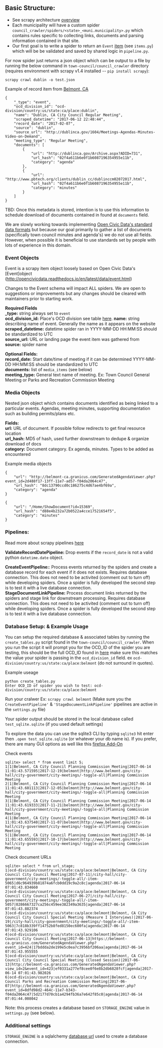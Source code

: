 ## Basic Structure:
* See scrapy architecture [overview](https://doc.scrapy.org/en/1.2/topics/architecture.html)
* Each municipality will have a custom spider `council_crawler/spiders/<state>_<muni.municipality>.py` which contains rules specific to collecting links, documents and parsing information contained in that site.
* Our first goal is to write a spider to return an `Event` [item](https://doc.scrapy.org/en/latest/topics/items.html) (see `items.py`) which will be be validated and saved by shared logic in `pipeline.py`.

For now spider just returns a json object which can be output to a file by running the below command in `town-council/council_crawler` directory (requires environment with scrapy v1.4 installed -- `pip install scrapy`):

`scrapy crawl dublin -o test.json`

Example of record item from [Belmont, CA](http://www.belmont.gov/city-hall/city-government/city-meetings/-toggle-all/-npage-2)

```
{
    "_type": "event",
    "ocd_division_id": "ocd-division/country:us/state:ca/place:dublin",
    "name": "Dublin, CA City Council Regular Meeting",
    "scraped_datetime": "2017-06-12 22:48:44",
    "record_date": "2017-02-07",
    "source": "dublin",
    "source_url": "http://dublinca.gov/1604/Meetings-Agendas-Minutes-Video-on-Demand",
    "meeting_type": "Regular Meeting",
    "documents": [
        {
            "url": "http://dublinca.gov/Archive.aspx?ADID=731",
            "url_hash": "02f4a611b6e0f1b6087196354955e11b",
            "category": "agenda"
        },
        {
            "url": "http://www.pbtech.org/clients/dublin_cc/dublinccm02072017.html",
            "url_hash": "02f4a611b6e0f1b6087196354955e11b",
            "category": "minutes"
        }
    ]
}
```

TBD: Once this metadata is stored, intention is to use this information to schedule download of documents contained in found at `documents` field.

We are slowly working towards implementing [Open Civic Data's standard data formats](http://opencivicdata.readthedocs.io/en/latest/data/index.html) but because our goal primarily to gather a list of documents (specifically town council minutes and agenda's) we do not use all fields. However, when possible it is beneficial to use standards set by people with lots of experience in this domain.

### Event Objects

Event is a scrapy item object loosely based on Open Civic Data's [Event]object (http://opencivicdata.readthedocs.io/en/latest/data/event.html)

Changes to the Event schema will impact ALL spiders. We are open to suggestions or improvements but any changes should be cleared with maintainers prior to starting work.

**Required Fields**  
**_type:** string always set to `event`  
**ocd_division_id:** Place's OCD division see table [here](https://github.com/Data4Democracy/town-council/blob/master/city_metadata/list_of_cities.csv). 
**name:** string describing name of event. Generally the name as it appears on the website  
**scraped_datetime:** datetime spider ran in YYYY-MM-DD HH:MM:SS should be standardized to UTC  
**source_url:** URL or landing page the event item was gathered from  
**source:** spider name  

**Optional Fields:**  
**record_date:** Start date/time of meeting if it can be determined YYYY-MM-DD HH:MM:SS should be standardized to UTC  
**documents:** list of `media_items` (see below)  
**meeting_type:** General text name of meeting. Ex: Town Council General Meeting or Parks and Recreation Commission Meeting  

### Media Objects  
Nested json object which contains documents identified as being linked to a particular events. Agendas, meeting minutes, supporting documentation such as building permits/plans etc.

**Fields:**  
**url:** URL of document. If possible follow redirects to get final resource location  
**url_hash:** MD5 of hash, used further downstream to dedupe & organize download of docs  
**category:** Document category. Ex agenda, minutes. Types to be added as encountered  

Example media objects
```
{
    "url": "http://belmont-ca.granicus.com/GeneratedAgendaViewer.php?event_id=2d488f17-13ff-11e7-ad57-f04da2064c47",
    "url_hash": "8dc13790ccd0c186275c4d67ae4bf69a",
    "category": "agenda"
}

{
    "url": "/Home/ShowDocument?id=15369",
    "url_hash": "d88e4b232a72b0522a4cce17521654f5",
    "category": "minutes"
}
```

### Pipelines:
Read more about scrapy pipelines [here](https://doc.scrapy.org/en/latest/topics/item-pipeline.html)

**ValidateRecordDatePipeline:** Drop events if the `record_date` is not a valid python `datetime.date` object.

**CreateEventPipeline:**: Process events returned by the spiders and create a database record for each event if it does not exists. Requires database connection. This does not need to be activited (comment out to turn off) while developing spiders. Once a spider is fully developed the second step is to test it with a live database connection.  
**StageDocumentLinkPipeline:** Process document links returned by the spiders and stage link for downstream processing. Requires database connection. This does not need to be activited (comment out to turn off) while developing spiders. Once a spider is fully developed the second step is to test it with a live database connection.  


### Database Setup: & Example Usage
You can setup the required database & associated tables by running the `create_tables.py` script found in the `town-council/council_crawler`. When you run the script it will prompt you for the OCD_ID of the spider you are testing, this should be the full OCD_ID found in [here](https://github.com/Data4Democracy/town-council/blob/master/city_metadata/list_of_cities.csv) make sure this matches the value your spider is passing in the `ocd_division_id` field. ex `ocd-division/country:us/state:ca/place:belmont` (do not surround in quotes). 

Example useage
```
python create_tables.py
Enter OCD_ID of spider you wish to test: ocd-division/country:us/state:ca/place:belmont
```

Run your cralwer Ex: `scrapy crawl belmont` (Make sure you the `CreateEventPipeline'` & `'StageDocumentLinkPipeline'` pipelines are active in the `settings.py` file)

Your spider output should be stored in the local database called `test_sqlite.sqlite` (if you used default settings)

To explore the data you can use the sqlite3 CLI by typing `sqlite3` hit enter then `.open test_sqlite.sqlite` (or whatever your db name is). If you prefer, there are many GUI options as well like this [firefox Add-On](https://addons.mozilla.org/en-US/firefox/addon/sqlite-manager/)


Check events
```
sqlite> select * from event limit 5;
1|1|Belmont, CA City Council Planning Commission Meeting|2017-06-14 11:01:43.571595|2017-12-19|belmont|http://www.belmont.gov/city-hall/city-government/city-meetings/-toggle-all|Planning Commission Meeting
2|1|Belmont, CA City Council Planning Commission Meeting|2017-06-14 11:01:43.601113|2017-12-05|belmont|http://www.belmont.gov/city-hall/city-government/city-meetings/-toggle-all|Planning Commission Meeting
3|1|Belmont, CA City Council Planning Commission Meeting|2017-06-14 11:01:43.619333|2017-11-21|belmont|http://www.belmont.gov/city-hall/city-government/city-meetings/-toggle-all|Planning Commission Meeting
4|1|Belmont, CA City Council Planning Commission Meeting|2017-06-14 11:01:43.637540|2017-11-07|belmont|http://www.belmont.gov/city-hall/city-government/city-meetings/-toggle-all|Planning Commission Meeting
5|1|Belmont, CA City Council Planning Commission Meeting|2017-06-14 11:01:43.655593|2017-10-17|belmont|http://www.belmont.gov/city-hall/city-government/city-meetings/-toggle-all|Planning Commission Meeting
```

Check document URLs
```
sqlite> select * from url_stage;
1|ocd-division/country:us/state:ca/place:belmont|Belmont, CA City Council City Council Meeting|2017-07-11|/city-hall/city-government/city-meetings/-toggle-all/-item-5065|d6c964939b81874a6fcb0dd19c9a2c8c|agenda|2017-06-14 07:01:43.834660
2|ocd-division/country:us/state:ca/place:belmont|Belmont, CA City Council City Council Meeting|2017-06-27|/city-hall/city-government/city-meetings/-toggle-all/-item-5057|0286667327ca256c459ee382349a3635|agenda|2017-06-14 07:01:43.882374
3|ocd-division/country:us/state:ca/place:belmont|Belmont, CA City Council City Council Special Meeting (Measure I Interviews)|2017-06-19|/city-hall/city-government/city-meetings/-toggle-all/-item-5063|7c818b339ff14752b8fed8150ec600fa|agenda|2017-06-14 07:01:43.929106
4|ocd-division/country:us/state:ca/place:belmont|Belmont, CA City Council City Council Meeting|2017-06-13|https://belmont-ca.granicus.com/GeneratedAgendaViewer.php?event_id=424|17bddda2de199e5c0ea7c3956bf206aa|agenda|2017-06-14 07:01:43.955555
5|ocd-division/country:us/state:ca/place:belmont|Belmont, CA City Council City Council Special Meeting (Closed Session)|2017-06-13|http://belmont-ca.granicus.com/GeneratedAgendaViewer.php?view_id=2&event_id=423|ef0331a277ef8cee0f6e8b2db6828fcf|agenda|2017-06-14 07:01:43.982026
6|ocd-division/country:us/state:ca/place:belmont|Belmont, CA City Council Parks and Recreation Commission Meeting|2017-06-07|http://belmont-ca.granicus.com/GeneratedAgendaViewer.php?event_id=8dfd98d2-464c-11e7-b343-f04da2064c47|5d2177d70cb1a4294fb36a7e642f85c0|agenda|2017-06-14 07:01:44.008042
```

Note: this process creates a database based on `STORAGE_ENGINE` value in `settings.py` (see below).

### Additional settings  

`STORAGE_ENGINE` is a sqlalchemy [database url](http://docs.sqlalchemy.org/en/latest/core/engines.html) used to create a database connection.

